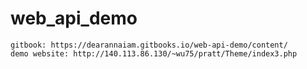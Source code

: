 # web_api_demo

    gitbook: https://dearannaiam.gitbooks.io/web-api-demo/content/
    demo website: http://140.113.86.130/~wu75/pratt/Theme/index3.php